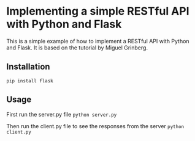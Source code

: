 # Implementing a simple RESTful API with Python and Flask

This is a simple example of how to implement a RESTful API with Python and Flask. It is based on the tutorial by Miguel Grinberg.

## Installation
```pip install flask```

## Usage
First run the server.py file
```python server.py```

Then run the client.py file to see the responses from the server
```python client.py```
